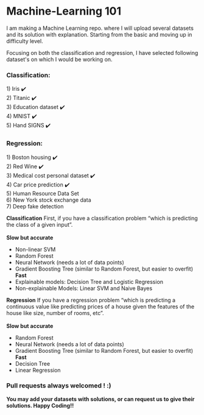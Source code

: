 # Machine-Learning 101

I am making a Machine Learning repo. where I will upload several datasets and its solution with explanation. Starting from the basic and moving up in difficulty level.

Focusing on both the classification and regression, I have selected following dataset's on which I would be working on. 

<b><h3>Classification:</h3></b>
    	1) Iris :heavy_check_mark:<br/> 
    	2) Titanic :heavy_check_mark:<br/>
    	3) Education dataset :heavy_check_mark:<br/>
    	4) MNIST :heavy_check_mark:<br/>
    	5) Hand SIGNS :heavy_check_mark:<br/> 
<b><h3>Regression:</b></h3>
    	1) Boston housing :heavy_check_mark:<br/>
    	2) Red Wine :heavy_check_mark:<br/>
    	3) Medical cost personal dataset :heavy_check_mark:<br/>
    	4) Car price prediction :heavy_check_mark:<br/>
    	5) Human Resource Data Set<br/>
    	6) New York stock exchange data<br/>
    	7) Deep fake detection<br/>
        
<b>Classification</b>
First, if you have a classification problem “which is predicting the class of a given input”.<br><br>
  <b>Slow but accurate</b>
- Non-linear SVM<br>
- Random Forest<br>
- Neural Network (needs a lot of data points)<br>
- Gradient Boosting Tree (similar to Random Forest, but easier to overfit)<br>
<b>Fast</b>
- Explainable models: Decision Tree and Logistic Regression<br>
- Non-explainable Models: Linear SVM and Naive Bayes<br>        

<b>Regression</b>
If you have a regression problem “which is predicting a continuous value like predicting prices of a house given the features of the house like size, number of rooms, etc”.<br><br>
  <b>Slow but accurate</b>
- Random Forest<br>
- Neural Network (needs a lot of data points)<br>
- Gradient Boosting Tree (similar to Random Forest, but easier to overfit)<br>
<b>Fast</b>
- Decision Tree<br>
- Linear Regression<br>

<b><h3>Pull requests always welcomed ! :) </h3></b>
<b>You may add your datasets with solutions, or can request us to give their solutions. Happy Coding!! </b>
